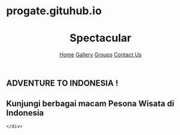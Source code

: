 # progate.gituhub.io

<!DOCTYPE html>
<html>
<head>
  <meta charset="utf-8">
    <meta name="viewport" content="width=device-width, initial-scale=1.0">
    <link rel="stylesheet" type="text/css" href="stylesheet.css">
  <title>INDONESIA TOURISM PARADISE</title>
</head>
<body>
	<header>
 		 <h1>Spectacular</h1>
 		 <div class="container">
 		 	<div class="header-right">
 		 		<a href="#">Home</a>
 		 		<a href="#">Gallery</a>
 		 		<a href="#">Groups</a>
 		 		<a href="#">Contact Us</a>	
 		 	</div>
 		 </div>
  	</header>
  	<div class="top-wrapper">
  		<div class="container">
  			<h2>ADVENTURE TO INDONESIA !</h2>
        <h2>Kunjungi berbagai macam Pesona Wisata di Indonesia </h2>
  		</div>
  		
  	</div>

</body>
</html>
